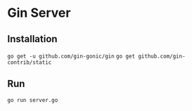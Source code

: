 # Gin Server
## Installation
`go get -u github.com/gin-gonic/gin`
`go get github.com/gin-contrib/static`

## Run
`go run server.go`

